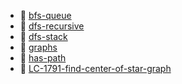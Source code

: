 * 📄 [bfs-queue](bfs-queue.md)
* 📄 [dfs-recursive](dfs-recursive.md)
* 📄 [dfs-stack](dfs-stack.md)
* 📄 [graphs](graphs.md)
* 📄 [has-path](has-path.md)
* 📄 [LC-1791-find-center-of-star-graph](LC-1791-find-center-of-star-graph.md)
